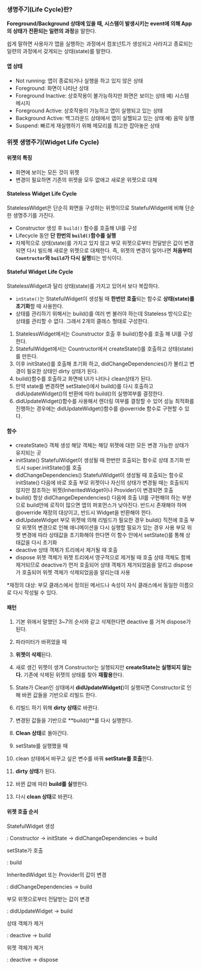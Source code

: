 ### 생명주기(Life Cycle)란?

**Foreground/Background 상태에 있을 때, 시스템이 발생시키는 event에 의해 App의 상태가 전환되는 일련의 과정**을 말한다. 

쉽게 말하면 사용자가 앱을 실행하는 과정에서 컴포넌트가 생성되고 사라지고 종료되는 일련의 과정에서 갖게되는 상태(state)를 말한다. 

#### 앱 상태

- Not running: 앱이 종료되거나 실행을 하고 있지 않은 상태
- Foreground: 화면이 나타난 상태
- Foreground Inactive: 상호작용이 불가능하지만 화면은 보이는 상태
예) 시스템 메시지
- Foreground Active: 상호작용이 가능하고 앱이 실행되고 있는 상태
- Background Active: 백그라운드 상태에서 앱이 실핼되고 있는 상태
예) 음악 실행
- Suspend: 빠르게 재실행하기 위해 메모리를 최고한 잡아놓은 상태

### 위젯 생명주기(Widget Life Cycle)

#### 위젯의 특징

- 화면에 보이는 모든 것이 위젯
- 변경이 필요하면 기존의 위젯을 모두 없애고 새로운 위젯으로 대체

#### Stateless Widget Life Cycle

StatelessWIdget은 단순히 화면을 구성하는 위젯이므로 StatefulWIdget에 비해 단순한 생명주기를 가진다. 

- Constructor 생성 후 `build()` 함수를 호출해 UI를 구성
- Lifecycle 동안 **단 한번의 `build()`함수를 실행**
- 자체적으로 상태(state)를 가지고 있지 않고 부모 위젯으로부터 전달받은 값이 변경되면 다시 빌드해 새로운 위젯으로 대체한다. 즉, 위젯의 변경이 일어나면 **처음부터 `Countructor`와 `build`가 다시 실행**되는 방식이다.


#### Stateful Widget Life Cycle

StatelessWidget과 달리 상태(state)를 가지고 있어서 보다 복잡하다. 

- `inState()`는 StatefulWidget이 생성될 때 **한번만 호출**되는 함수로 **상태(state)를 초기화**할 때 사용한다.
- 상태를 관리하기 위해서는 build()를 여러 번 불러야 하는데 Stateless 방식으로는 상태를 관리할 수 없다. 
그래서 2개의 클래스 형태로 구성한다.

1. StatelessWidget에서는 Counstructor 호출 후 build()함수를 호출 해 UI를 구성한다. 
2. StatefulWidget에서는 Countructor에서 createState()를 호출하고 상태(state)를 만든다. 
3. 이후 initState()를 호출해 초기화 하고, didChangeDependencies()가 불리고 변경이 필요한 상태인 dirty 상태가 된다. 
4. build()함수를 호출하고 화면에 UI가 나타나 clean상태가 된다. 
5. 만약 state를 변경하면 setState()에서 build()를 다시 호출하고 didUpdateWidget()의 반환에 따라 build()의 실행여부를 결정한다. 
6. didUpdateWidget()함수를 사용해서 렌더링 여부를 결정할 수 있어 성능 최적화를 진행하는 경우에는 didUpdateWidget()함수를 @override 함수로 구현할 수 있다. 

#### 함수

- createState()
객체 생성
해당 객체는 해당 위젯에 대한 모든 변경 가능한 상태가 유지되는 곳
- initState()
StatefulWidget이 생성될 때 한번만 호출되는 함수로 상태 초기화
반드시 super.initState()를 호출
- didChangeDependencies()
StatefulWidget이 생성될 때 호출되는 함수로 initState() 다음에 바로 호출
부모 위젯이나 자신의 상태가 변경될 때는 호출되지 않지만 참조하는 위젯(InheritedWidget이나 Provider)이 변경되면 호출
- build()
항상 didChangeDependencies() 다음에 호출
UI를 구현해야 하는 부분으로 build안에 로직이 많으면 앱의 퍼포먼스가 낮아진다. 
반드시 존재해야 하며 @override 재정의 대상이고, 반드시 Widget을 반환해야 한다.
- didUpdateWidget
부모 위젯에 의해 리빌드가 필요한 경우 build() 직전에 호출
부모 위젯의 변경으로 인해 애니메이션을 다시 실행할 필요가 있는 경우 사용
부모 위젯 변경에 따라 상태값을 초기화해야 한다면 이 함수 안에서 setState()를 통해 상태값을 다시 초기화
- deactive
상태 객체가 트리에서 제거될 때 호출
- dispose
위젯 객체가 위젯 트리에서 영구적으로 제거될 때 호출
상태 객체도 함께 제거되므로 deactive가 먼저 호출되어 상태 객체가 제거되었음을 알리고 dispose가 호출되어 위젯 객체가 삭제되었음을 알리는데 사용

*재정의 대상: 부모 클래스에서 정의된 메서드나 속성이 자식 클래스에서 동일한 이름으로 다시 작성될 수 있다. 

#### 패턴

1. 기본
위에서 말했던 3~7의 순서와 같고 삭제한다면 deactive 를 거쳐 dispose가 된다. 

2. 파라미터가 바뀌었을 때
1. **위젯이 삭제**된다. 
2. 새로 생긴 위젯이 생겨 Constructor는 실행되지만 **createState는 실행되지 않는다.** 
    기존에 삭제된 위젯의 상태를 찾아 **재활용**한다. 
3. State가 Clean인 상태에서 **didUpdateWidget(**)이 실행되면 Constructor로 인해 바뀐 값들을 기반으로 리빌드 한다. 
4. 리빌드 하기 위해 **dirty 상태**로 바뀐다. 
5. 변경된 값들을 기반으로 **build()**를 다시 실행한다.
6. **Clean 상태**로 돌아간다. 

3. setState를 실행했을 때
1. clean 상태에서 바꾸고 싶은 변수를 바꿔 **setState를 호출**한다.
2. **dirty 상태**가 된다. 
3. 바뀐 값에 따라 **build를 실**행한다.
4. 다시 **clean 상태**로 바뀐다. 

#### 위젯 호출 순서

StatefulWidget 생성

: Constructor → initState → didChangeDependencies → build

setState가 호출

: build

InheritedWidget 또는 Provider의 값이 변경

: didChangeDependencies → build

부모 위젯으로부터 전달받는 값이 변경

: didUpdateWidget → build

상태 객체가 제거

: deactive → build

위젯 객체가 제거

: deactive → dispose

